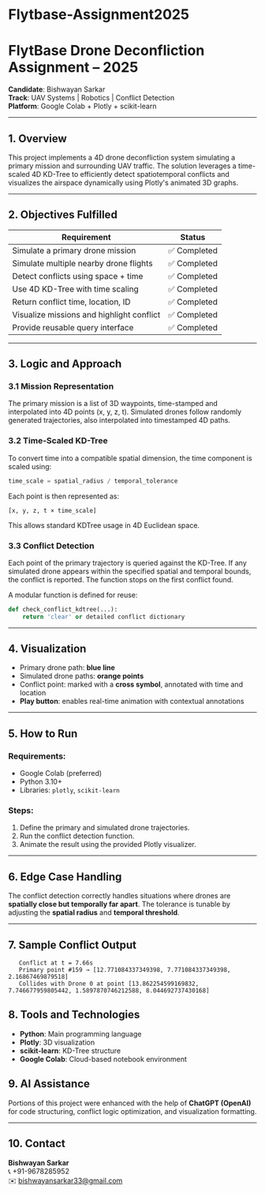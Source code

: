 # Flytbase-Assignment2025
# FlytBase Drone Deconfliction Assignment – 2025

**Candidate**: Bishwayan Sarkar  
**Track**: UAV Systems | Robotics | Conflict Detection  
**Platform**: Google Colab + Plotly + scikit-learn  

---

## 1. Overview

This project implements a 4D drone deconfliction system simulating a primary mission and surrounding UAV traffic. The solution leverages a time-scaled 4D KD-Tree to efficiently detect spatiotemporal conflicts and visualizes the airspace dynamically using Plotly's animated 3D graphs.

---

## 2. Objectives Fulfilled

| Requirement                               | Status     |
|-------------------------------------------|------------|
| Simulate a primary drone mission          | ✅ Completed |
| Simulate multiple nearby drone flights    | ✅ Completed |
| Detect conflicts using space + time       | ✅ Completed |
| Use 4D KD-Tree with time scaling          | ✅ Completed |
| Return conflict time, location, ID        | ✅ Completed |
| Visualize missions and highlight conflict | ✅ Completed |
| Provide reusable query interface          | ✅ Completed |

---

## 3. Logic and Approach

### 3.1 Mission Representation
The primary mission is a list of 3D waypoints, time-stamped and interpolated into 4D points (x, y, z, t). Simulated drones follow randomly generated trajectories, also interpolated into timestamped 4D paths.

### 3.2 Time-Scaled KD-Tree
To convert time into a compatible spatial dimension, the time component is scaled using:

```python
time_scale = spatial_radius / temporal_tolerance
```

Each point is then represented as:

```
[x, y, z, t × time_scale]
```

This allows standard KDTree usage in 4D Euclidean space.

### 3.3 Conflict Detection
Each point of the primary trajectory is queried against the KD-Tree. If any simulated drone appears within the specified spatial and temporal bounds, the conflict is reported. The function stops on the first conflict found.

A modular function is defined for reuse:

```python
def check_conflict_kdtree(...):
    return 'clear' or detailed conflict dictionary
```

---

## 4. Visualization

- Primary drone path: **blue line**
- Simulated drone paths: **orange points**
- Conflict point: marked with a **cross symbol**, annotated with time and location
- **Play button**: enables real-time animation with contextual annotations

---

## 5. How to Run

### Requirements:
- Google Colab (preferred)
- Python 3.10+
- Libraries: `plotly`, `scikit-learn`

### Steps:
1. Define the primary and simulated drone trajectories.
2. Run the conflict detection function.
3. Animate the result using the provided Plotly visualizer.

---

## 6. Edge Case Handling

The conflict detection correctly handles situations where drones are **spatially close but temporally far apart**. The tolerance is tunable by adjusting the **spatial radius** and **temporal threshold**.

---

## 7. Sample Conflict Output

```
   Conflict at t = 7.66s
   Primary point #159 → [12.771084337349398, 7.771084337349398, 2.16867469879518]
   Collides with Drone 0 at point [13.862254599169832, 7.746677959805442, 1.5897870746212588, 8.044692737430168]

```

## 8. Tools and Technologies

- **Python**: Main programming language  
- **Plotly**: 3D visualization  
- **scikit-learn**: KD-Tree structure  
- **Google Colab**: Cloud-based notebook environment

## 9. AI Assistance

Portions of this project were enhanced with the help of **ChatGPT (OpenAI)** for code structuring, conflict logic optimization, and visualization formatting.

---

## 10. Contact

**Bishwayan Sarkar**  
📞 +91-9678285952  
✉️ bishwayansarkar33@gmail.com
